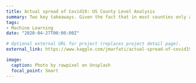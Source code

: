 ```yaml
---
title: Actual spread of Covid19: US County Level Analysis
summary: Two key takeaways. Given the fact that in most counties only a small portion of the population is carrying the covid anitbodies, there is a possibility of a second wave. Based on county characteristics, there are counties that may be at a higher risk than other counties. Especially the counties in which a large portion of the population is above the age of 65.
tags:
- Machine Learning
date: "2020-04-27T00:00:00Z"

# Optional external URL for project (replaces project detail page).
external_link: https://www.kaggle.com/jmarfati/actual-spread-of-covid19-us-county-level-analysis

image:
  caption: Photo by rawpixel on Unsplash
  focal_point: Smart
---
```

